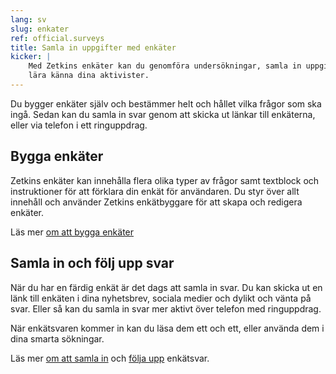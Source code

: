 ```yaml
---
lang: sv
slug: enkater
ref: official.surveys
title: Samla in uppgifter med enkäter
kicker: |
    Med Zetkins enkäter kan du genomföra undersökningar, samla in uppgifter och
    lära känna dina aktivister.
---
```


Du bygger enkäter själv och bestämmer helt och hållet vilka frågor som ska ingå.
Sedan kan du samla in svar genom att skicka ut länkar till enkäterna, eller via
telefon i ett ringuppdrag.

## Bygga enkäter
Zetkins enkäter kan innehålla flera olika typer av frågor samt textblock och
instruktioner för att förklara din enkät för användaren. Du styr över allt
innehåll och använder Zetkins enkätbyggare för att skapa och redigera enkäter.

Läs mer [om att bygga enkäter](./skapa-och-redigera)

## Samla in och följ upp svar
När du har en färdig enkät är det dags att samla in svar. Du kan skicka ut en
länk till enkäten i dina nyhetsbrev, sociala medier och dylikt och vänta på
svar. Eller så kan du samla in svar mer aktivt över telefon med ringuppdrag.

När enkätsvaren kommer in kan du läsa dem ett och ett, eller använda dem i dina
smarta sökningar.

Läs mer [om att samla in](./samla-in) och [följa upp](enkatsvar) enkätsvar.
